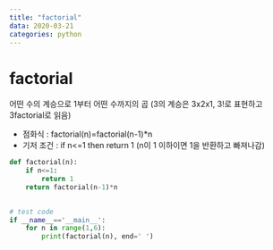 ```yaml
---
title: "factorial"
data: 2020-03-21
categories: python
---
```


# factorial
어떤 수의 계승으로 1부터 어떤 수까지의 곱 (3의 계승은 3x2x1, 3!로 표현하고 3factorial로 읽음)

- 점화식 : factorial(n)=factorial(n-1)*n
- 기저 조건 : if n<=1 then return 1 (n이 1 이하이면 1을 반환하고 빠져나감)

```python
def factorial(n):
    if n<=1:
        return 1
    return factorial(n-1)*n
	

# test code
if __name__=='__main__':
    for n in range(1,6):
        print(factorial(n), end=' ')
```

